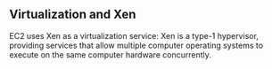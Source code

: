 ## Virtualization and Xen
EC2 uses Xen as a virtualization service:
Xen is a type-1 hypervisor, providing services that allow multiple computer operating systems to execute on the same computer hardware concurrently.